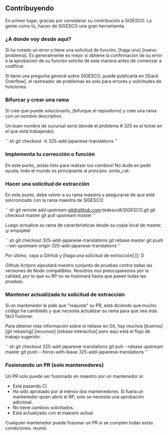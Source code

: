 ## Contribuyendo

En primer lugar, gracias por considerar su contribución a SIGESCO. La gente
como tú, hacen de SIGESCO una gran herramienta.

### ¿A donde voy desde aqui?

Si ha notado un error o tiene una solicitud de función, [haga uno] [nuevo problema]. Es
generalmente es mejor si obtiene la confirmación de su error o la aprobación de su función
solicite de esta manera antes de comenzar a codificar.

Si tiene una pregunta general sobre SIGESCO, puede publicarla en [Stack
Overflow], el rastreador de problemas es solo para errores y solicitudes de funciones.

### Bifurcar y crear una rama

Si cree que puede solucionarlo, [bifurque el repositorio] y cree
una rama con un nombre descriptivo.

Un buen nombre de sucursal sería (donde el problema # 325 es el ticket en el que está trabajando):

`` sh
git checkout -b 325-add-japanese-translations
''

### Implementa tu corrección o función

En este punto, ¡estás listo para realizar tus cambios! No dude en pedir ayuda;
todo el mundo es principiante al principio: smile_cat:

### Hacer una solicitud de extracción

En este punto, debe volver a su rama maestra y asegurarse de que esté
sincronizado con la rama maestra de SIGESCO:

`` sh
git remote add upstream git@github.com:tedesco8/SIGESCO.git
git checkout master
git pull upstream master
''

Luego actualice su rama de características desde su copia local de master, ¡y empújela!

`` sh
git checkout 325-add-japanese-translations
git rebase master
git push --set-upstream origin 325-add-japanese-translations
''

Por último, vaya a GitHub y [haga una solicitud de extracción] []: D

Github Actions ejecutará nuestro conjunto de pruebas contra todas las versiones de Node compatibles. Nosotros
nos preocuparemos por la calidad, por lo que su RP no se fusionará hasta que pasen todas las pruebas.

### Mantener actualizada tu solicitud de extracción

Si un mantenedor le pide que "reajuste" su PR, está diciendo que mucho código
ha cambiado y que necesita actualizar su rama para que sea más fácil fusionar.

Para obtener más información sobre el rebase en Git, hay muchos [buenos] [git rebasing]
[recursos] [rebase interactivo] pero aquí está el flujo de trabajo sugerido:

`` sh
git checkout 325-add-japanese-translations
git pull --rebase upstream master
git push --force-with-lease 325-add-japanese-translations
''

### Fusionando un PR (solo mantenedores)

Un PR solo puede ser fusionado en maestro por un mantenedor si:

* Está pasando CI.
* Ha sido aprobado por al menos dos mantenedores. Si fuera un mantenedor quien
  abrió el RP, solo se necesita una aprobación adicional.
* No tiene cambios solicitados.
* Está actualizado con el maestro actual.

Cualquier mantenedor puede fusionar un PR si se cumplen todas estas condiciones.
reunió.